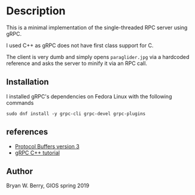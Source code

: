 # Description 

This is a minimal implementation of the single-threaded RPC server using gRPC.

I used C++ as gRPC does not have first class support for C.

The client is very dumb and simply opens `paraglider.jpg` via a hardcoded reference and asks the server to minify it via an RPC call.


## Installation

I installed gRPC's dependencies on Fedora Linux with the following commands

```
sudo dnf install -y grpc-cli grpc-devel grpc-plugins
```

## references

* [Protocol Buffers version 3](https://developers.google.com/protocol-buffers/docs/proto3)
* [gRPC C++ tutorial](https://grpc.io/docs/quickstart/cpp.html)

## Author

Bryan W. Berry, GIOS spring 2019
